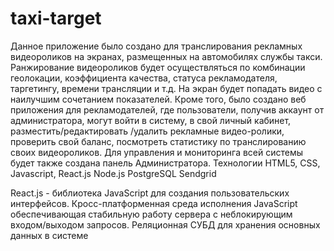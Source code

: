 # taxi-target
Данное приложение было создано для транслирования рекламных видеороликов на экранах, размещенных на автомобилях службы такси. Ранжирование видеороликов будет осуществляться по комбинации геолокации, коэффициента качества, статуса рекламодателя, таргетингу, времени трансляции и т.д. На экран будет попадать видео с наилучшим сочетанием показателей.
Кроме того, было создано веб приложения для рекламодателей, где пользователи, получив аккаунт от администратора, могут войти в систему, в свой личный кабинет, разместить/редактировать /удалить рекламные видео-ролики, проверить свой баланс, посмотреть статистику по транслированию своих видеороликов.
Для управления и мониторинга всей системы будет также создана панель Администратора.
Технологии
HTML5, CSS, Javascript, React.js Node.js
PostgreSQL
Sendgrid


React.js - библиотека JavaScript для создания пользовательских интерфейсов.
Кросс-платформенная среда исполнения JavaScript обеспечивающая стабильную работу сервера с неблокирующим входом/выходом запросов.
Реляционная СУБД для хранения основных данных в системе
